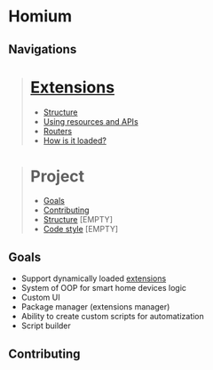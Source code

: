 # Homium

## Navigations

> # [Extensions](docs\extensions\README.md)
>
>* [Structure](docs\extensions\structure.md)
>* [Using resources and APIs](docs\extensions\using-resources-and-apis.md)
>* [Routers](docs\extensions\routers.md)
>* [How is it loaded?](docs\extensions\README.md#how-is-it-loaded)

> # Project
>
> * [Goals](#goals)
> * [Contributing](#contributing)
> * [Structure](docs\project\structure.md) [EMPTY]
> * [Code style](docs\project\code-style.md) [EMPTY]

## Goals

* Support dynamically loaded [extensions](docs\extensions\README.md)
* System of OOP for smart home devices logic
* Custom UI
* Package manager (extensions manager)
* Ability to create custom scripts for automatization
* Script builder

## Contributing
